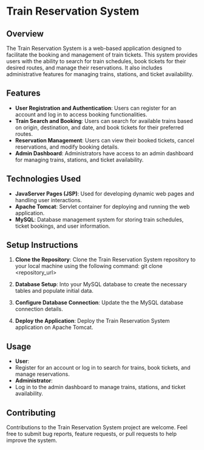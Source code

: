 # Train Reservation System

## Overview
The Train Reservation System is a web-based application designed to facilitate the booking and management of train tickets. This system provides users with the ability to search for train schedules, book tickets for their desired routes, and manage their reservations. It also includes administrative features for managing trains, stations, and ticket availability.

## Features
- **User Registration and Authentication**: Users can register for an account and log in to access booking functionalities.
- **Train Search and Booking**: Users can search for available trains based on origin, destination, and date, and book tickets for their preferred routes.
- **Reservation Management**: Users can view their booked tickets, cancel reservations, and modify booking details.
- **Admin Dashboard**: Administrators have access to an admin dashboard for managing trains, stations, and ticket availability.

## Technologies Used
- **JavaServer Pages (JSP)**: Used for developing dynamic web pages and handling user interactions.
- **Apache Tomcat**: Servlet container for deploying and running the web application.
- **MySQL**: Database management system for storing train schedules, ticket bookings, and user information.

## Setup Instructions
1. **Clone the Repository**: Clone the Train Reservation System repository to your local machine using the following command:
git clone <repository_url>

2. **Database Setup**: Into your MySQL database to create the necessary tables and populate initial data.

3. **Configure Database Connection**: Update the the MySQL database connection details.

4. **Deploy the Application**: Deploy the Train Reservation System application on Apache Tomcat.

## Usage
- **User**: 
- Register for an account or log in to search for trains, book tickets, and manage reservations.
- **Administrator**:
- Log in to the admin dashboard to manage trains, stations, and ticket availability.

## Contributing
Contributions to the Train Reservation System project are welcome. Feel free to submit bug reports, feature requests, or pull requests to help improve the system.

